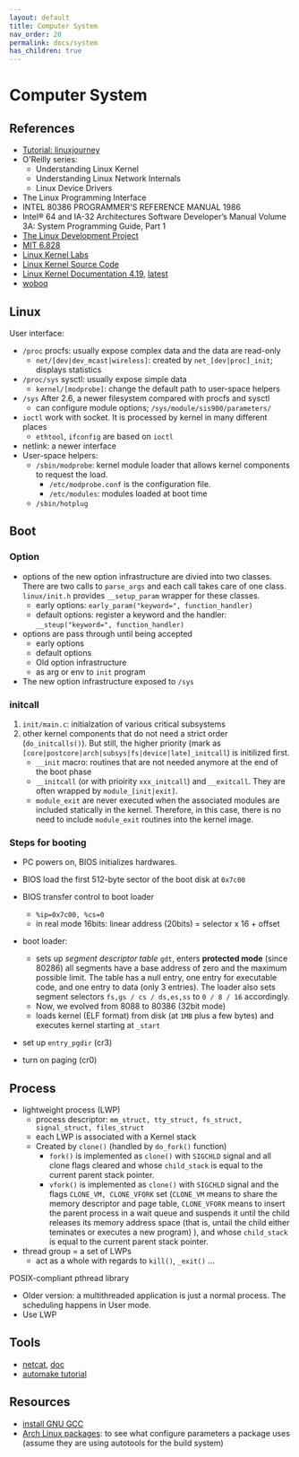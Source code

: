 ```yaml
---
layout: default
title: Computer System
nav_order: 20
permalink: docs/system
has_children: true
---
```



# Computer System 

## References

- [Tutorial: linuxjourney](https://linuxjourney.com/)
- O'Reilly series:
  - Understanding Linux Kernel
  - Understanding Linux Network Internals
  - Linux Device Drivers
- The Linux Programming Interface
- INTEL 80386 PROGRAMMER'S REFERENCE MANUAL 1986
- Intel® 64 and IA-32 Architectures Software Developer’s Manual Volume 3A: System Programming Guide, Part 1
- [The Linux Development Project](http://www.tldp.org/)
- [MIT 6.828](https://pdos.csail.mit.edu/6.828/2018/schedule.html)
- [Linux Kernel Labs](https://linux-kernel-labs.github.io/)
- [Linux Kernel Source Code](https://www.kernel.org/)
- [Linux Kernel Documentation 4.19](https://www.kernel.org/doc/html/v4.19/doc-guide/sphinx.html), [latest](https://www.kernel.org/doc/html/latest/index.html)
- [woboq](https://code.woboq.org/linux)

## Linux

User interface: 

- `/proc` procfs: usually expose complex data and the data are read-only
  - `net/[dev|dev_mcast|wireless]`: created by `net_[dev|proc]_init`; displays statistics
- `/proc/sys` sysctl: usually expose simple data
  - `kernel/[modprobe]`: change the default path to user-space helpers
- `/sys` After 2.6, a newer filesystem compared with procfs and sysctl
  - can configure module options; `/sys/module/sis900/parameters/`
- `ioctl` work with socket. It is processed by kernel in many different places
  - `ethtool`, `ifconfig` are based on `ioctl`
- netlink: a newer interface
- User-space helpers:
  - `/sbin/modprobe`: kernel module loader that allows kernel components to request the load.
    - `/etc/modprobe.conf` is the configuration file.
    - `/etc/modules`: modules loaded at boot time
  - `/sbin/hotplug` 

## Boot

### Option

- options of the new option infrastructure are divied into two classes. There are two calls to `parse_args` and each call takes care of one class. `linux/init.h` provides  `__setup_param` wrapper for these classes.
  - early options: `early_param("keyword=", function_handler)`
  - default options: register a keyword and the handler: `__steup("keyword=", function_handler)`
- options are pass through until being accepted
  - early options
  - default options
  - Old option infrastructure
  - as arg or env to `init` program
- The new option infrastructure exposed to `/sys`

### initcall

1. `init/main.c`: initialzation of various critical subsystems
2. other kernel components that do not need a strict order (`do_initcalls()`). But still, the higher priority (mark as `[core|postcore|arch|subsys|fs|device|late]_initcall`) is initilized first.
   - `__init` macro: routines that are not needed anymore at the end of the boot phase
   - `__initcall` (or with prioirity `xxx_initcall`) and `__exitcall`. They are often wrapped by `module_[init|exit]`.
   - `module_exit` are never executed when the associated modules are included statically in the kernel. Therefore, in this case, there is no need to include `module_exit` routines into the kernel image.

### Steps for booting

- PC powers on, BIOS initializes hardwares.
- BIOS load the first 512-byte sector of the boot disk at `0x7c00`
- BIOS transfer control to boot loader 
  - `%ip=0x7c00, %cs=0 `
  - in real mode 16bits: linear address (20bits) = selector x 16 + offset 
- boot loader: 
  - sets up *segment descriptor table* `gdt`, enters **protected mode** (since 80286)
    all segments have a base address of zero and the maximum possible limit. The table has a null entry, one entry for executable code, and one entry to data (only 3 entries). The loader also sets segment selectors `fs,gs / cs / ds,es,ss` to `0 / 8 / 16` accordingly.
  - Now, we evolved from 8088 to 80386 (32bit mode)
  - loads kernel (ELF format) from disk (at `1MB` plus a few bytes) and executes kernel starting at `_start`

- set up `entry_pgdir` (cr3)

- turn on paging (cr0)


## Process

- lightweight process (LWP)
  - process descriptor: `mm_struct, tty_struct, fs_struct, signal_struct, files_struct`
  - each LWP is associated with a Kernel stack
  - Created by `clone()`  (handled by `do_fork()` function)
    - `fork()` is implemented as `clone()` with `SIGCHLD` signal and all clone flags cleared and whose `child_stack` is equal to the current parent stack pointer.
    - `vfork()` is implemented as `clone()` with `SIGCHLD` signal and the flags `CLONE_VM, CLONE_VFORK`  set (`CLONE_VM` means to share the memory descriptor and page table, `CLONE_VFORK` means to insert the parent process in a wait queue and suspends it until the child releases its memory address space (that is, untail the child either teminates or executes a new program) ),  and whose `child_stack` is equal to the current parent stack pointer.
- thread group = a set of LWPs
  - act as a whole with regards to `kill()`, `_exit()` ...

POSIX-compliant pthread library

- Older version: a multithreaded application is just a normal process. The scheduling happens in User mode.
- Use LWP

## Tools

- [netcat](https://en.wikipedia.org/wiki/Netcat), [doc](http://man7.org/linux/man-pages/man1/ncat.1.html)
- [automake tutorial](https://thoughtbot.com/blog/the-magic-behind-configure-make-make-install)

## Resources

- [install GNU GCC](http://mirror.hust.edu.cn/gnu/gcc/)
- [Arch Linux packages](https://www.archlinux.org/packages/): to see what configure parameters a package uses (assume they are using autotools for the build system)
